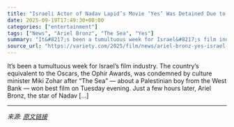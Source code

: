 ```yaml
---
title: "Israeli Actor of Nadav Lapid’s Movie ‘Yes’ Was Detained Due to Provocative Poem"
date: 2025-09-19T17:49:30+08:00
categories: ["entertainment"]
tags: ["News", "Ariel Bronz", "The Sea", "Yes"]
summary: "It&#8217;s been a tumultuous week for Israel&#8217;s film industry. The country&#8217;s equivalent to the Oscars, the Ophir Awards, was condemned by culture minister Miki Zohar after &#8220;The Sea&#8"
source_url: "https://variety.com/2025/film/news/ariel-bronz-yes-israel-arrested-provocative-poem-1236524196/"
---
```


It&#8217;s been a tumultuous week for Israel&#8217;s film industry. The country&#8217;s equivalent to the Oscars, the Ophir Awards, was condemned by culture minister Miki Zohar after &#8220;The Sea&#8221; &#8212; about a Palestinian boy from the West Bank &#8212; won best film on Tuesday evening. Just a few hours later, Ariel Bronz, the star of Nadav [&#8230;]

---

*来源: [原文链接](https://variety.com/2025/film/news/ariel-bronz-yes-israel-arrested-provocative-poem-1236524196/)*
